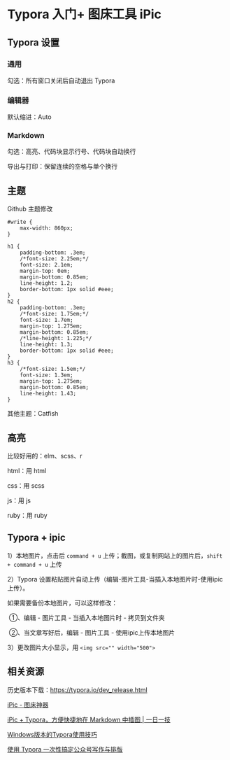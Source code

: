 # Typora 入门+ 图床工具 iPic

## Typora 设置

### 通用

勾选：所有窗口关闭后自动退出 Typora

### 编辑器

默认缩进：Auto

### Markdown

勾选：高亮、代码块显示行号、代码块自动换行

导出与打印：保留连续的空格与单个换行

## 主题

Github 主题修改

```
#write {
    max-width: 860px;
}

h1 {
    padding-bottom: .3em;
    /*font-size: 2.25em;*/
    font-size: 2.1em;
    margin-top: 0em;
    margin-bottom: 0.85em;
    line-height: 1.2;
    border-bottom: 1px solid #eee;
}
h2 {
    padding-bottom: .3em;
    /*font-size: 1.75em;*/
    font-size: 1.7em;
    margin-top: 1.275em;
    margin-bottom: 0.85em;
    /*line-height: 1.225;*/
    line-height: 1.3;
    border-bottom: 1px solid #eee;
}
h3 {
    /*font-size: 1.5em;*/
    font-size: 1.3em;
    margin-top: 1.275em;
    margin-bottom: 0.85em;
    line-height: 1.43;
}
```

其他主题：Catfish

## 高亮

比较好用的：elm、scss、r

html：用 html

css：用 scss

js：用 js

ruby：用 ruby

## Typora + ipic

1）本地图片，点击后 `command + u` 上传；截图，或复制网站上的图片后，`shift + command + u` 上传

2）Typora 设置粘贴图片自动上传（编辑-图片工具-当插入本地图片时-使用ipic上传）。

如果需要备份本地图片，可以这样修改：

​	①、编辑 - 图片工具 - 当插入本地图片时 - 拷贝到文件夹

​	②、当文章写好后，编辑 - 图片工具 - 使用ipic上传本地图片

3）更改图片大小显示，用 `<img src="" width="500">`

## 相关资源

历史版本下载：https://typora.io/dev_release.html

[iPic - 图床神器](http://toolinbox.net/iPic/)

[iPic + Typora，方便快捷地在 Markdown 中插图 | 一日一技](https://sspai.com/post/36275)

[Windows版本的Typora使用技巧](http://blog.csdn.net/qq_21184771/article/details/57466568)

[使用 Typora 一次性搞定公众号写作与排版](https://sspai.com/post/40524)